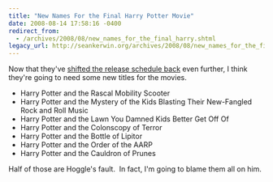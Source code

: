```yaml
---
title: "New Names For the Final Harry Potter Movie"
date: 2008-08-14 17:58:16 -0400
redirect_from:
  - /archives/2008/08/new_names_for_the_final_harry.shtml
legacy_url: http://seankerwin.org/archives/2008/08/new_names_for_the_final_harry.shtml
---
```

Now that they've [shifted the release schedule back](http://www.marketwatch.com/news/story/harry-potter-half-blood-prince-moves/story.aspx?guid=%7BF4F52B7F-D1B1-4DC0-BF8A-AD0D9252BE7A%7D&dist=hppr) even further, I think they're going to need some new titles for the movies.

  

*   Harry Potter and the Rascal Mobility Scooter
*   Harry Potter and the Mystery of the Kids Blasting Their New-Fangled Rock and Roll Music
*   Harry Potter and the Lawn You Damned Kids Better Get Off Of
*   Harry Potter and the Colonscopy of Terror
*   Harry Potter and the Bottle of Lipitor
*   Harry Potter and the Order of the AARP
*   Harry Potter and the Cauldron of Prunes

  

Half of those are Hoggle's fault.  In fact, I'm going to blame them all on him.
